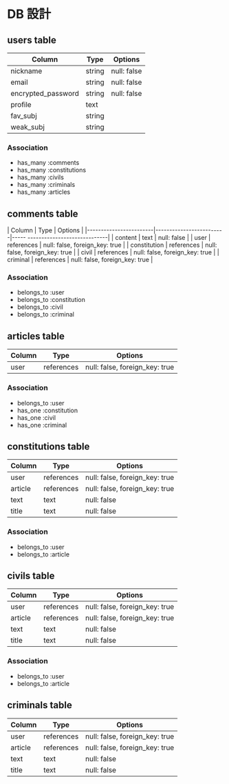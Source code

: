 # DB 設計

## users table

| Column             | Type                | Options                |
|--------------------|---------------------|------------------------|
| nickname           | string              | null: false            |
| email              | string              | null: false            |
| encrypted_password | string              | null: false            |
| profile            | text                |                        |
| fav_subj           | string              |                        |
| weak_subj          | string              |                        |

### Association

* has_many :comments
* has_many :constitutions
* has_many :civils
* has_many :criminals
* has_many :articles

## comments table

| Column                 | Type                    | Options                           |
|------------------------|-------------------------|----- -----------------------------|
| content                   | text                    | null: false                       |
| user                   | references              | null: false, foreign_key: true    |
| constitution           | references              | null: false, foreign_key: true    |
| civil                  | references              | null: false, foreign_key: true    |
| criminal               | references              | null: false, foreign_key: true    |


### Association

* belongs_to :user
* belongs_to :constitution
* belongs_to :civil
* belongs_to :criminal

## articles table

| Column             | Type                | Options                           |
|--------------------|---------------------|-----------------------------------|
| user               | references          | null: false, foreign_key: true    |


### Association

* belongs_to :user
* has_one :constitution
* has_one :civil
* has_one :criminal

## constitutions table

| Column             | Type                | Options                           |
|--------------------|---------------------|-----------------------------------|
| user               | references          | null: false, foreign_key: true    |
| article            | references          | null: false, foreign_key: true    |
| text               | text                | null: false                       |
| title              | text                | null: false                       |


### Association

* belongs_to :user
* belongs_to :article

## civils table

| Column             | Type                | Options                           |
|--------------------|---------------------|-----------------------------------|
| user               | references          | null: false, foreign_key: true    |
| article            | references          | null: false, foreign_key: true    |
| text               | text                | null: false                       |
| title              | text                | null: false                       |

### Association

* belongs_to :user
* belongs_to :article

## criminals table

| Column             | Type                | Options                           |
|--------------------|---------------------|-----------------------------------|
| user               | references          | null: false, foreign_key: true    |
| article            | references          | null: false, foreign_key: true    |
| text               | text                | null: false                       |
| title              | text                | null: false                       |
